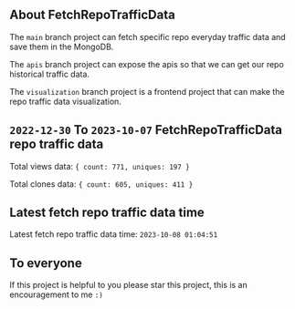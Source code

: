## About FetchRepoTrafficData

The `main` branch project can fetch specific repo everyday traffic data and save them in the MongoDB.

The `apis` branch project can expose the apis so that we can get our repo historical traffic data.

The `visualization` branch project is a frontend project that can make the repo traffic data visualization.

## `2022-12-30` To `2023-10-07` FetchRepoTrafficData repo traffic data

Total views data: `{ count: 771, uniques: 197 }`

Total clones data: `{ count: 605, uniques: 411 }`

## Latest fetch repo traffic data time

Latest fetch repo traffic data time: `2023-10-08 01:04:51`

## To everyone

If this project is helpful to you please star this project, this is an encouragement to me `:)`



